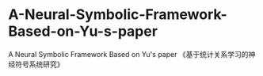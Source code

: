 # A-Neural-Symbolic-Framework-Based-on-Yu-s-paper
A Neural Symbolic Framework Based on Yu's paper 《基于统计关系学习的神经符号系统研究》
